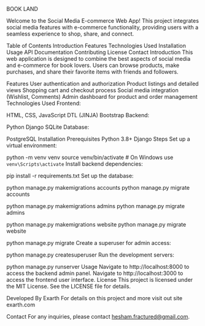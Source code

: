 BOOK LAND


Welcome to the Social Media E-commerce Web App! This project integrates social media features with e-commerce functionality, providing users with a seamless experience to shop, share, and connect.

Table of Contents
Introduction
Features
Technologies Used
Installation
Usage
API Documentation
Contributing
License
Contact
Introduction
This web application is designed to combine the best aspects of social media and e-commerce for book lovers. Users can browse products, make purchases, and share their favorite items with friends and followers.

Features
User authentication and authorization
Product listings and detailed views
Shopping cart and checkout process
Social media integration (Wishlist, Comments)
Admin dashboard for product and order management
Technologies Used
Frontend:

HTML, CSS, JavaScript
DTL (JINJA)
Bootstrap
Backend:

Python
Django
SQLite
Database:

PostgreSQL
Installation
Prerequisites
Python 3.8+
Django
Steps
Set up a virtual environment:

python -m venv venv
source venv/bin/activate   # On Windows use `venv\Scripts\activate`
Install backend dependencies:

pip install -r requirements.txt
Set up the database:

python manage.py makemigrations accounts
python manage.py migrate accounts

python manage.py makemigrations admins
python manage.py migrate admins

python manage.py makemigrations website
python manage.py migrate website

python manage.py migrate
Create a superuser for admin access:

python manage.py createsuperuser
Run the development servers:

python manage.py runserver
Usage
Navigate to http://localhost:8000 to access the backend admin panel.
Navigate to http://localhost:3000 to access the frontend user interface.
License
This project is licensed under the MIT License. See the LICENSE file for details.

Developed By Exarth
For details on this project and more visit out site exarth.com



Contact
For any inquiries, please contact hesham.fractured@gmail.com.

